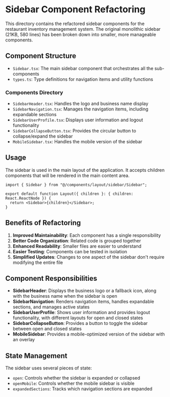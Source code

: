 # Sidebar Component Refactoring

This directory contains the refactored sidebar components for the restaurant inventory management system. The original monolithic sidebar (21KB, 580 lines) has been broken down into smaller, more manageable components.

## Component Structure

- `Sidebar.tsx`: The main sidebar component that orchestrates all the sub-components
- `types.ts`: Type definitions for navigation items and utility functions

### Components Directory

- `SidebarHeader.tsx`: Handles the logo and business name display
- `SidebarNavigation.tsx`: Manages the navigation items, including expandable sections
- `SidebarUserProfile.tsx`: Displays user information and logout functionality
- `SidebarCollapseButton.tsx`: Provides the circular button to collapse/expand the sidebar
- `MobileSidebar.tsx`: Handles the mobile version of the sidebar

## Usage

The sidebar is used in the main layout of the application. It accepts children components that will be rendered in the main content area.

```tsx
import { Sidebar } from "@/components/layout/sidebar/Sidebar";

export default function Layout({ children }: { children: React.ReactNode }) {
  return <Sidebar>{children}</Sidebar>;
}
```

## Benefits of Refactoring

1. **Improved Maintainability**: Each component has a single responsibility
2. **Better Code Organization**: Related code is grouped together
3. **Enhanced Readability**: Smaller files are easier to understand
4. **Easier Testing**: Components can be tested in isolation
5. **Simplified Updates**: Changes to one aspect of the sidebar don\'t require modifying the entire file

## Component Responsibilities

- **SidebarHeader**: Displays the business logo or a fallback icon, along with the business name when the sidebar is open
- **SidebarNavigation**: Renders navigation items, handles expandable sections, and manages active states
- **SidebarUserProfile**: Shows user information and provides logout functionality, with different layouts for open and closed states
- **SidebarCollapseButton**: Provides a button to toggle the sidebar between open and closed states
- **MobileSidebar**: Provides a mobile-optimized version of the sidebar with an overlay

## State Management

The sidebar uses several pieces of state:

- `open`: Controls whether the sidebar is expanded or collapsed
- `openMobile`: Controls whether the mobile sidebar is visible
- `expandedSections`: Tracks which navigation sections are expanded
